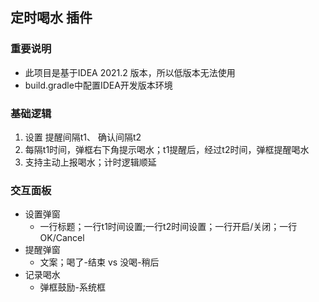 ## 定时喝水 插件
### 重要说明
- 此项目是基于IDEA 2021.2 版本，所以低版本无法使用 
- build.gradle中配置IDEA开发版本环境
### 基础逻辑
1. 设置 提醒间隔t1、 确认间隔t2
2. 每隔t1时间，弹框右下角提示喝水；t1提醒后，经过t2时间，弹框提醒喝水
3. 支持主动上报喝水；计时逻辑顺延
### 交互面板
- 设置弹窗
  - 一行标题；一行t1时间设置;一行t2时间设置；一行开启/关闭；一行OK/Cancel 
- 提醒弹窗
  - 文案；喝了-结束 vs 没喝-稍后
- 记录喝水
  - 弹框鼓励-系统框

